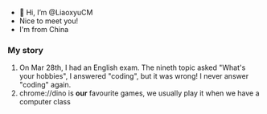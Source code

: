 - 👋 Hi, I’m @LiaoxyuCM
- Nice to meet you!
- I'm from China

### My story

1. On Mar 28th, I had an English exam. The nineth topic asked "What's your hobbies", I answered "coding", but it was wrong! I never answer "coding" again.
2. chrome://dino is **our** favourite games, we usually play it when we have a computer class
